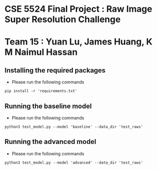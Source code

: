 # CSE 5524 Final Project : Raw Image Super Resolution Challenge
# Team 15 : Yuan Lu, James Huang, K M Naimul Hassan

## Installing the required packages

* Please run the following commands<br/>

`pip install -r 'requirements.txt'`<br/>

## Running the baseline model

* Please run the following commands<br/>

`python3 test_model.py --model 'baseline' --data_dir 'test_raws'`<br/>

## Running the advanced model

* Please run the following commands<br/>

`python3 test_model.py --model 'advanced' --data_dir 'test_raws'`<br/>